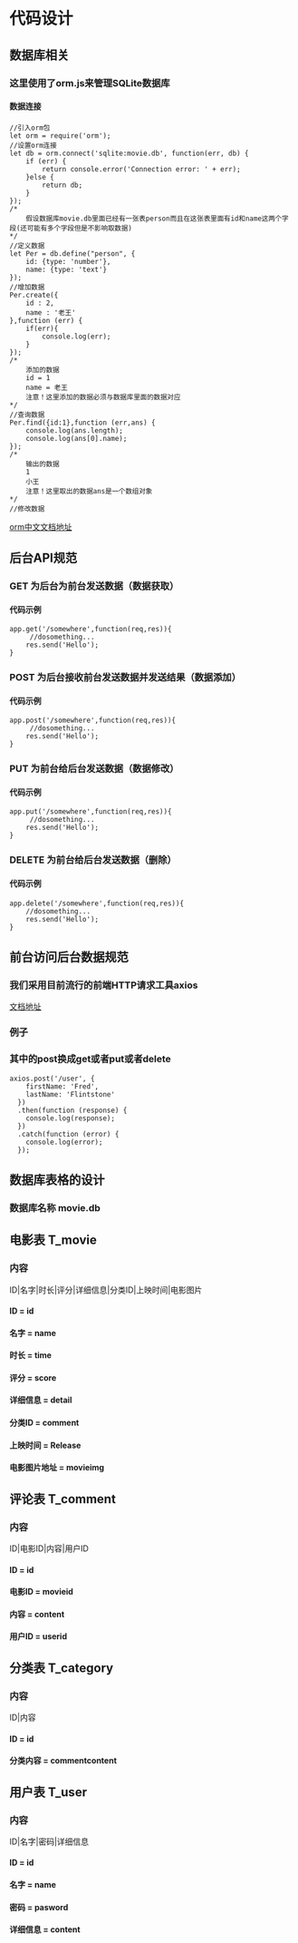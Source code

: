 # 代码设计

## 数据库相关

### 这里使用了orm.js来管理SQLite数据库

#### 数据连接

```
//引入orm包
let orm = require('orm');
//设置orm连接
let db = orm.connect('sqlite:movie.db', function(err, db) {
    if (err) {
        return console.error('Connection error: ' + err);
    }else {
        return db;
    }
});
/*
    假设数据库movie.db里面已经有一张表person而且在这张表里面有id和name这两个字段(还可能有多个字段但是不影响取数据)
*/
//定义数据
let Per = db.define("person", {
    id: {type: 'number'},
    name: {type: 'text'}
});
//增加数据
Per.create({
    id : 2,
    name : '老王'
},function (err) {
    if(err){
        console.log(err);
    }
});
/*
    添加的数据
    id = 1
    name = 老王
    注意！这里添加的数据必须与数据库里面的数据对应
*/
//查询数据
Per.find({id:1},function (err,ans) {
    console.log(ans.length);
    console.log(ans[0].name);
});
/*
    输出的数据
    1
    小王
    注意！这里取出的数据ans是一个数组对象
*/
//修改数据

```
[orm中文文档地址](https://wizardforcel.gitbooks.io/orm2-doc-zh-cn/content/index.html)

## 后台API规范

### GET 为后台为前台发送数据（数据获取）

#### 代码示例

```
app.get('/somewhere',function(req,res)){
     //dosomething...
    res.send('Hello');
}
```

### POST 为后台接收前台发送数据并发送结果（数据添加）

#### 代码示例

```
app.post('/somewhere',function(req,res)){
     //dosomething...
    res.send('Hello');
}
```

### PUT 为前台给后台发送数据（数据修改）

#### 代码示例

```
app.put('/somewhere',function(req,res)){
     //dosomething...
    res.send('Hello');
}
```

### DELETE 为前台给后台发送数据（删除）

#### 代码示例

```
app.delete('/somewhere',function(req,res)){
    //dosomething...
    res.send('Hello');
}
```

## 前台访问后台数据规范

### 我们采用目前流行的前端HTTP请求工具axios 

[文档地址](https://www.npmjs.com/package/axios)

### 例子

### 其中的post换成get或者put或者delete

```
axios.post('/user', {
    firstName: 'Fred',
    lastName: 'Flintstone'
  })
  .then(function (response) {
    console.log(response);
  })
  .catch(function (error) {
    console.log(error);
  });
```

## 数据库表格的设计

### 数据库名称 movie.db

## 电影表 T_movie

### 内容

ID|名字|时长|评分|详细信息|分类ID|上映时间|电影图片

#### ID = id
#### 名字 = name
#### 时长 = time
#### 评分 = score
#### 详细信息 = detail
#### 分类ID = comment
#### 上映时间 = Release
#### 电影图片地址 = movieimg

## 评论表 T_comment

### 内容

ID|电影ID|内容|用户ID

#### ID = id
#### 电影ID = movieid
#### 内容 = content
#### 用户ID = userid

## 分类表 T_category

### 内容

ID|内容

#### ID = id
#### 分类内容 = commentcontent

## 用户表 T_user

### 内容

ID|名字|密码|详细信息

#### ID = id
#### 名字 = name
#### 密码 = pasword
#### 详细信息 = content






